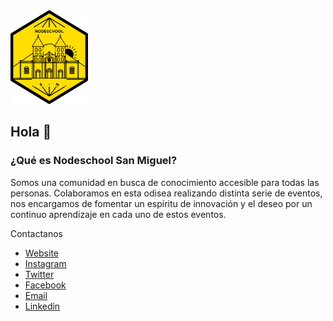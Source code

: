 <img src="./nodeschool.svg" width="124" height="150">


## Hola 👋 


### ¿Qué es Nodeschool San Miguel?

Somos una comunidad en busca de conocimiento accesible para todas las personas. Colaboramos en esta odisea realizando distinta serie de eventos, nos encargamos de fomentar un espíritu de innovación y el deseo por un continuo aprendizaje en cada uno de estos eventos.


Contactanos

- [Website](https://nodeschoolsm.io/)
- [Instagram](https://www.instagram.com/nodeschoolsm/)
- [Twitter](https://www.twitter.com/nodeschoolsm/)
- [Facebook](https://www.facebook.com/nodeschoolsm/)
- [Email](hello@nodeschoolsm.io)
- [Linkedin](https://www.linkedin.com/companies/nodeschool-san-miguel)